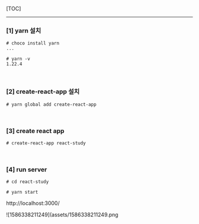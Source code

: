 [TOC]

---

### [1] yarn 설치

```shell
# choco install yarn
...

# yarn -v
1.22.4
```

<br>

### [2] create-react-app 설치

```shell
# yarn global add create-react-app
```

<br>

### [3] create react app 

```shell
# create-react-app react-study
```

<br>

### [4] run server

```shell
# cd react-study

# yarn start
```

http://localhost:3000/

![1586338211249](assets/1586338211249.png



